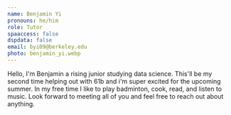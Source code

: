 ```yaml
---
name: Benjamin Yi
pronouns: he/him
role: Tutor
spaaccess: false
dspdata: false
email: byi09@berkeley.edu
photo: benjamin_yi.webp
---
```



Hello, I'm Benjamin a rising junior studying data science. This'll be my second time helping out with 61b and i'm super excited for the upcoming summer. In my free time I like to play badminton, cook, read, and listen to music. Look forward to meeting all of you and feel free to reach out about anything.
